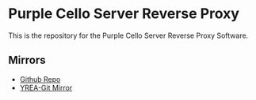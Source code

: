 # Purple Cello Server Reverse Proxy

This is the repository for the Purple Cello Server Reverse Proxy Software.

## Mirrors
- [Github Repo](https://github.com/PurpleCelloServer/reverse_proxy)
- [YREA-Git Mirror](https://purplecello.serveminecraft.net/git/PurpleCelloServer/reverse_proxy)

